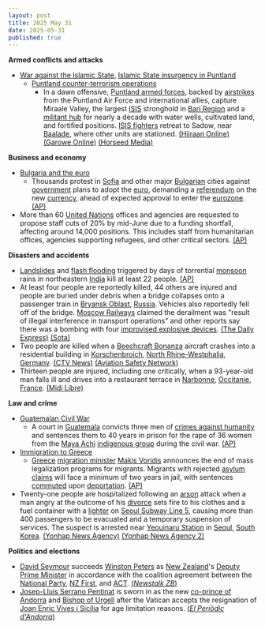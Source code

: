 ```yaml
---
layout: post
title: 2025 May 31
date: 2025-05-31
published: true
---
```



**Armed conflicts and attacks**

* [War against the Islamic State](https://en.wikipedia.org/wiki/War_against_the_Islamic_State "War against the Islamic State"), [Islamic State insurgency in Puntland](https://en.wikipedia.org/wiki/Islamic_State_insurgency_in_Puntland "Islamic State insurgency in Puntland")
  + [Puntland counter-terrorism operations](https://en.wikipedia.org/wiki/Puntland_counter-terrorism_operations "Puntland counter-terrorism operations")
    - In a dawn offensive, [Puntland armed forces](https://en.wikipedia.org/wiki/Puntland_armed_forces "Puntland armed forces"), backed by [airstrikes](https://en.wikipedia.org/wiki/American_military_intervention_in_Somalia_%282007%E2%80%93present%29 "American military intervention in Somalia (2007–present)") from the Puntland Air Force and international allies, capture Miraale Valley, the largest [ISIS](https://en.wikipedia.org/wiki/ISIS "ISIS") stronghold in [Bari Region](https://en.wikipedia.org/wiki/Bari_Region "Bari Region") and a [militant hub](https://en.wikipedia.org/wiki/Islamic_State_%E2%80%93_Somalia_Province "Islamic State – Somalia Province") for nearly a decade with water wells, cultivated land, and fortified positions. [ISIS fighters](https://en.wikipedia.org/wiki/List_of_Islamic_State_members "List of Islamic State members") retreat to Sadow, near [Baalade](https://en.wikipedia.org/wiki/Balade_%28Somalia%29 "Balade (Somalia)"), where other units are stationed. [(Hiiraan Online)](https://www.hiiraan.com/news4/2025/May/201698/puntland_forces_capture_key_isis_stronghold_in_togga_miraale.aspx) [(Garowe Online)](https://www.garoweonline.com/en/news/somalia/soomaaliya-puntland-oo-gacanta-ku-dhigtay-xarunta-dhexe-ee-isis-ee-dooxada-miraale) [(Horseed Media)](https://horseedmedia.net/somalia-puntland-forces-capture-last-isis-stronghold-in-miraale-valley-in-the-cal-miskaad-mountains/405973/)

**Business and economy**

* [Bulgaria and the euro](https://en.wikipedia.org/wiki/Bulgaria_and_the_euro "Bulgaria and the euro")
  + Thousands protest in [Sofia](https://en.wikipedia.org/wiki/Sofia "Sofia") and other major [Bulgarian](https://en.wikipedia.org/wiki/Bulgaria "Bulgaria") cities against [government](https://en.wikipedia.org/wiki/Government_of_Bulgaria "Government of Bulgaria") plans to adopt the [euro](https://en.wikipedia.org/wiki/Euro "Euro"), demanding a [referendum](https://en.wikipedia.org/wiki/Referendum "Referendum") on the new [currency](https://en.wikipedia.org/wiki/Currency "Currency"), ahead of expected approval to enter the [eurozone](https://en.wikipedia.org/wiki/Eurozone "Eurozone"). [(AP)](https://apnews.com/article/bulgaria-eurozone-protests-nationalists-e8714ca044056b02c0a543f3025156a2)
* More than 60 [United Nations](https://en.wikipedia.org/wiki/United_Nations "United Nations") offices and agencies are requested to propose staff cuts of 20% by mid-June due to a funding shortfall, affecting around 14,000 positions. This includes staff from humanitarian offices, agencies supporting refugees, and other critical sectors. [(AP)](https://apnews.com/article/un-budget-job-cuts-guterres-0e3e08fed833936fd41774ff9684cd85)

**Disasters and accidents**

* [Landslides](https://en.wikipedia.org/wiki/Landslide "Landslide") and [flash flooding](https://en.wikipedia.org/wiki/Flash_flooding "Flash flooding") triggered by days of torrential [monsoon](https://en.wikipedia.org/wiki/Monsoon "Monsoon") rains in northeastern [India](https://en.wikipedia.org/wiki/India "India") kill at least 22 people. [(AP)](https://apnews.com/article/india-monsoon-floods-assam-4baee8dfd8518be63fae08cc2c2e58e0)
* At least four people are reportedly killed, 44 others are injured and people are buried under debris when a bridge collapses onto a passenger train in [Bryansk Oblast](https://en.wikipedia.org/wiki/Bryansk_Oblast "Bryansk Oblast"), [Russia](https://en.wikipedia.org/wiki/Russia "Russia"). Vehicles also reportedly fell off of the bridge. [Moscow Railways](https://en.wikipedia.org/wiki/Moscow_Railways "Moscow Railways") claimed the derailment was "result of illegal interference in transport operations" and other reports say there was a bombing with four [improvised explosive devices](https://en.wikipedia.org/wiki/Improvised_explosive_device "Improvised explosive device"). [(The Daily Express)](https://www.the-express.com/news/world-news/173454/russia-train-explosion-death-toll-sabotage-bombs) [(Sota)](https://sotaproject.com/news/98550)
* Two people are killed when a [Beechcraft Bonanza](https://en.wikipedia.org/wiki/Beechcraft_Bonanza "Beechcraft Bonanza") aircraft crashes into a residential building in [Korschenbroich](https://en.wikipedia.org/wiki/Korschenbroich "Korschenbroich"), [North Rhine-Westphalia](https://en.wikipedia.org/wiki/North_Rhine-Westphalia "North Rhine-Westphalia"), [Germany](https://en.wikipedia.org/wiki/Germany "Germany"). [(CTV News)](https://www.ctvnews.ca/world/article/a-small-plane-crashes-into-the-terrace-of-a-house-in-germany-2-people-are-dead/) [(Aviation Safety Network)](https://asn.flightsafety.org/wikibase/515786)
* Thirteen people are injured, including one critically, when a 93-year-old man falls ill and drives into a restaurant terrace in [Narbonne](https://en.wikipedia.org/wiki/Narbonne "Narbonne"), [Occitanie](https://en.wikipedia.org/wiki/Occitania_%28administrative_region%29 "Occitania (administrative region)"), [France](https://en.wikipedia.org/wiki/France "France"). [(Midi Libre)](https://www.midilibre.fr/2025/05/31/on-aurait-dit-un-attentat-un-homme-de-93-ans-percute-la-terrasse-dun-restaurant-a-narbonne-13-blesses-dont-un-en-urgence-absolue-12732821.php)

**Law and crime**

* [Guatemalan Civil War](https://en.wikipedia.org/wiki/Guatemalan_Civil_War "Guatemalan Civil War")
  + A court in [Guatemala](https://en.wikipedia.org/wiki/Guatemala "Guatemala") convicts three men of [crimes against humanity](https://en.wikipedia.org/wiki/Crimes_against_humanity "Crimes against humanity") and sentences them to 40 years in prison for the rape of 36 women from the [Maya Achi](https://en.wikipedia.org/wiki/Achi_people "Achi people") [indigenous group](https://en.wikipedia.org/wiki/Indigenous_peoples_of_Guatemala "Indigenous peoples of Guatemala") during the civil war. [(AP)](https://apnews.com/article/guatemala-war-crimes-indigenous-convicted-b5cc4488e1b9051ffa78358a6534f0b1)
* [Immigration to Greece](https://en.wikipedia.org/wiki/Immigration_to_Greece "Immigration to Greece")
  + [Greece](https://en.wikipedia.org/wiki/Greece "Greece") [migration minister](https://en.wikipedia.org/wiki/Ministry_of_Migration_and_Asylum "Ministry of Migration and Asylum") [Makis Voridis](https://en.wikipedia.org/wiki/Makis_Voridis "Makis Voridis") announces the end of mass legalization programs for migrants. Migrants with rejected [asylum claims](https://en.wikipedia.org/wiki/Asylum_claim "Asylum claim") will face a minimum of two years in jail, with sentences [commuted](https://en.wikipedia.org/wiki/Commutation_%28law%29 "Commutation (law)") upon [deportation](https://en.wikipedia.org/wiki/Deportation "Deportation"). [(AP)](https://apnews.com/article/greece-migration-europe-deportations-296dc5da631895bea339dc225df9be7a)
* Twenty-one people are hospitalized following an [arson](https://en.wikipedia.org/wiki/Arson "Arson") attack when a man angry at the outcome of his [divorce](https://en.wikipedia.org/wiki/Divorce "Divorce") sets fire to his clothes and a fuel container with a [lighter](https://en.wikipedia.org/wiki/Lighter "Lighter") on [Seoul Subway Line 5](https://en.wikipedia.org/wiki/Seoul_Subway_Line_5 "Seoul Subway Line 5"), causing more than 400 passengers to be evacuated and a temporary suspension of services. The suspect is arrested near [Yeouinaru Station](https://en.wikipedia.org/wiki/Yeouinaru_Station "Yeouinaru Station") in [Seoul](https://en.wikipedia.org/wiki/Seoul "Seoul"), [South Korea](https://en.wikipedia.org/wiki/South_Korea "South Korea"). [(Yonhap News Agency)](https://en.yna.co.kr/view/AEN20250531000851315) [(Yonhap News Agency 2)](https://en.yna.co.kr/view/AEN20250531000852315)

**Politics and elections**

* [David Seymour](https://en.wikipedia.org/wiki/David_Seymour "David Seymour") succeeds [Winston Peters](https://en.wikipedia.org/wiki/Winston_Peters "Winston Peters") as [New Zealand](https://en.wikipedia.org/wiki/New_Zealand "New Zealand")'s [Deputy Prime Minister](https://en.wikipedia.org/wiki/Deputy_Prime_Minister_of_New_Zealand "Deputy Prime Minister of New Zealand") in accordance with the coalition agreement between the [National Party](https://en.wikipedia.org/wiki/National_Party_of_New_Zealand "National Party of New Zealand"), [NZ First](https://en.wikipedia.org/wiki/New_Zealand_First "New Zealand First"), and [ACT](https://en.wikipedia.org/wiki/ACT_New_Zealand "ACT New Zealand"). [(*Newstalk ZB*)](https://www.newstalkzb.co.nz/news/politics/david-seymour-sworn-in-as-deputy-prime-minister-succeeds-winston-peters/)
* [Josep-Lluís Serrano Pentinat](https://en.wikipedia.org/wiki/Josep-Llu%C3%ADs_Serrano_Pentinat "Josep-Lluís Serrano Pentinat") is sworn in as the new [co-prince of Andorra](https://en.wikipedia.org/wiki/Co-princes_of_Andorra "Co-princes of Andorra") and [Bishop of Urgell](https://en.wikipedia.org/wiki/Bishop_of_Urgell "Bishop of Urgell") after the Vatican accepts the resignation of [Joan Enric Vives i Sicília](https://en.wikipedia.org/wiki/Joan_Enric_Vives_i_Sic%C3%ADlia "Joan Enric Vives i Sicília") for age limitation reasons. [(*El Periòdic d'Andorra*)](https://elperiodic.ad/societat/josep-lluis-serrano-pentinat-pren-possessio-com-a-nou-coprincep-episcopal-dandorra/)
